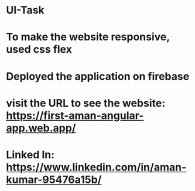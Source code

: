 # UI-Task

# To make the website responsive, used css flex

# Deployed the application on firebase

# visit the URL to see the website: https://first-aman-angular-app.web.app/

# Linked In: https://www.linkedin.com/in/aman-kumar-95476a15b/
